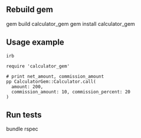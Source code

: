 ## Rebuild gem
gem build calculator_gem
gem install calculator_gem

## Usage example
```
irb

require 'calculator_gem'

# print net_amount, commission_amount
pp CalculatorGem::Calculator.call(
  amount: 200,
  commission_amount: 10, commission_percent: 20
)
```

## Run tests
bundle
rspec
